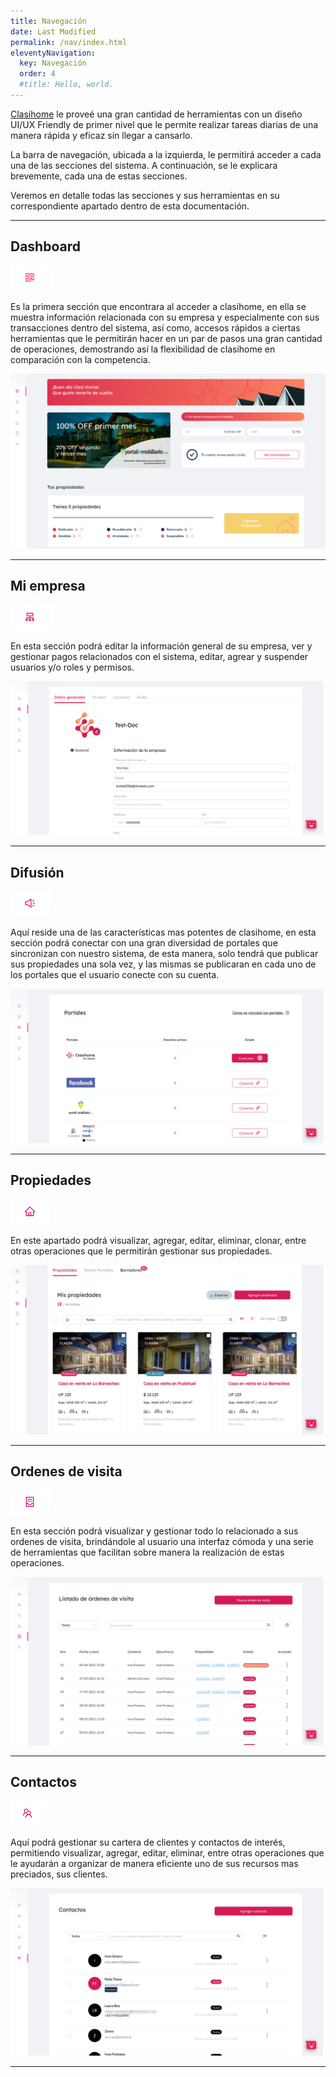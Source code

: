 ```yaml
---
title: Navegación
date: Last Modified
permalink: /nav/index.html
eleventyNavigation:
  key: Navegación
  order: 4
  #title: Hello, world.
---
```


[Clasihome](https://clasihome.com) le proveé una gran cantidad de herramientas con un diseño UI/UX Friendly de primer nivel que le permite realizar tareas diarias de una manera rápida y eficaz sin llegar a cansarlo.

La barra de navegación, ubicada a la izquierda, le permitirá acceder a cada una de las secciones del sistema. A continuación, se le explicara brevemente, cada una de estas secciones.

<p class="note">Veremos en detalle todas las secciones y sus herramientas en su correspondiente apartado dentro de esta documentación.</p>

---

<div class="inline-img">
  <h2>Dashboard</h2>
  <img src="/content/images/nav/nav-1.jpg" alt="carga propiedades" />
</div>

Es la primera sección que encontrara al acceder a clasihome, en ella se muestra información relacionada con su empresa y especialmente con sus transacciones dentro del sistema, así como, accesos rápidos a ciertas herramientas que le permitirán hacer en un par de pasos una gran cantidad de operaciones, demostrando así la flexibilidad de clasihome en comparación con la competencia.

![registro](/content/images/nav/section-1.jpg)

---

<div class="inline-img">
  <h2>Mi empresa</h2>
  <img src="/content/images/nav/nav-2.png" alt="carga propiedades" />
</div>

En esta sección podrá editar la información general de su empresa, ver y gestionar pagos relacionados con el sistema, editar, agrear y suspender usuarios y/o roles y permisos.

![registro](/content/images/nav/section-2.png)

---

<div class="inline-img">
  <h2>Difusión</h2>
  <img src="/content/images/nav/nav-3.png" alt="carga propiedades" />
</div>

Aquí reside una de las características mas potentes de clasihome, en esta sección podrá conectar con una gran diversidad de portales que sincronizan con nuestro sistema, de esta manera, solo tendrá que publicar sus propiedades una sola vez, y las mismas se publicaran en cada uno de los portales que el usuario conecte con su cuenta.

![registro](/content/images/nav/section-3.png)

---

<div class="inline-img">
  <h2>Propiedades</h2>
  <img src="/content/images/nav/nav-4.png" alt="carga propiedades" />
</div>

En este apartado podrá visualizar, agregar, editar, eliminar, clonar, entre otras operaciones que le permitirán gestionar sus propiedades.

![registro](/content/images/nav/section-4.png)

---

<div class="inline-img">
  <h2>Ordenes de visita</h2>
  <img src="/content/images/nav/nav-5.png" alt="carga propiedades" />
</div>

En esta sección podrá visualizar y gestionar todo lo relacionado a sus ordenes de visita, brindándole al usuario una interfaz cómoda y una serie de herramientas que facilitan sobre manera la realización de estas operaciones.

![registro](/content/images/nav/section-5.png)

---

<div class="inline-img">
  <h2>Contactos</h2>
  <img src="/content/images/nav/nav-6.png" alt="carga propiedades" />
</div>

Aquí podrá gestionar su cartera de clientes y contactos de interés, permitiendo visualizar, agregar, editar, eliminar, entre otras operaciones que le ayudarán a organizar de manera eficiente uno de sus recursos mas preciados, sus clientes.

![registro](/content/images/nav/section-6.png)

---
